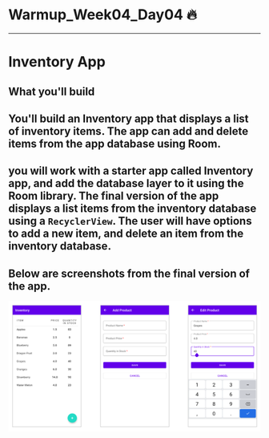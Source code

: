 # Warmup_Week04_Day04 🔥
---
# Inventory App
## What you'll build
## You'll build an Inventory app that displays a list of inventory items. The app can add and delete items from the app database using Room.

## you will work with a starter app called Inventory app, and add the database layer to it using the Room library. The final version of the app displays a list items from the inventory database using a `RecyclerView`. The user will have options to add a new item, and delete an item from the inventory database.
## Below are screenshots from the final version of the app.

<img src="screenshot.png" alt="drawing" width="1000"/>

